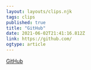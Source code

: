 ```yaml
---
layout: layouts/clips.njk 
tags: clips 
published: true 
title: "GitHub" 
date: 2021-06-02T21:41:16.812Z 
link: https://github.com/ 
ogtype: article 
---
```

[GitHub](https://github.com/) 
